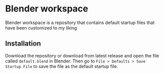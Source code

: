 # Blender workspace

Blender workspace is a repository that contains default startup files that have been customized to my liking

## Installation

Download the repository or download from latest release and open the file called `default.blend` in Blender. Then go to `File > Defaults > Save Startup File` to save the file as the default startup file.